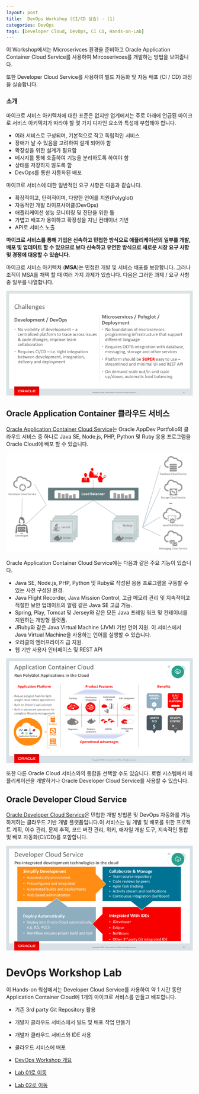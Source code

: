 ```yaml
---
layout: post
title:  DevOps Workshop (CI/CD 실습) - (1)
categories: DevOps
tags: [Developer Cloud, DevOps, CI CD, Hands-on-Lab]
---
```


이 Workshop에서는 Microserivces 환경을 준비하고 Oracle Application Container Cloud Service를 사용하여 Mircoserivces를 개발하는 방법을 보여줍니다. 

또한 Developer Cloud Service를 사용하여 빌드 자동화 및 자동 배포 (CI / CD) 과정을 실습합니다.

### 소개

마이크로 서비스 아키텍처에 대한 표준은 없지만 업계에서는 주로 아래에 언급된 마이크로 서비스 아키텍처가 따라야 할 몇 가지 디자인 요소와 특성에 부합해야 합니다. 

- 여러 서비스로 구성되며, 기본적으로 작고 독립적인 서비스
- 장애가 날 수 있음을 고려하여 설계 되어야 함
- 확장성을 위한 설계가 필요함
- 메시지를 통해 호출하여 기능을 분리하도록 하여야 함
- 상태를 저장하지 않도록 함
- DevOps를 통한 자동화된 배포

마이크로 서비스에 대한 일반적인 요구 사항은 다음과 같습니다. 

- 확장적이고, 탄력적이며, 다양한 언어를 지원(Polyglot) 
- 자동적인 개발 라이프사이클(DevOps) 
- 애플리케이션 성능 모니터링 및 진단을 위한 툴 
- 가볍고 배포가 용이하고 확장성을 지닌 컨테이너 기반
- API로 서비스 노출 

**마이크로 서비스를 통해 기업은 신속하고 민첩한 방식으로 애플리케이션의 일부를 개발, 배포 및 업데이트 할 수 있으므로 보다 신속하고 유연한 방식으로 새로운 시장 요구 사항 및 경쟁에 대응할 수 있습니다.**

마이크로 서비스 아키텍처 (**MSA**)는 민첩한 개발 및 서비스 배포를 보장합니다. 그러나 조직이 MSA를 채택 할 때 여러 가지 과제가 있습니다. 다음은 그러한 과제 / 요구 사항 중 일부를 나열합니다. 

![](/assets/images/devops/000.challenges.png)


## Oracle Application Container 클라우드 서비스


[Oracle Application Container Cloud Service](https://cloud.oracle.com/en_US/application-container-cloud)는 Oracle AppDev Portfolio의 클라우드 서비스 중 하나로 Java SE, Node.js, PHP, Python 및 Ruby 응용 프로그램을 Oracle Cloud에 배포 할 수 있습니다. 

![](/assets/images/devops/000.architecture.png)


Oracle Application Container Cloud Service에는 다음과 같은 주요 기능이 있습니다. 

- Java SE, Node.js, PHP, Python 및 Ruby로 작성된 응용 프로그램을 구동할 수 있는 사전 구성된 환경. 
- Java Flight Recorder, Java Mission Control, 고급 메모리 관리 및 지속적이고 적절한 보안 업데이트의 알림 같은 Java SE 고급 기능. 
- Spring, Play, Tomcat 및 Jersey와 같은 모든 Java 프레임 워크 및 컨테이너를 지원하는 개방형 플랫폼. 
- JRuby와 같은 Java Virtual Machine (JVM) 기반 언어 지원. 이 서비스에서 Java Virtual Machine을 사용하는 언어를 실행할 수 있습니다. 
- 오라클의 엔터프라이즈 급 지원. 
- 웹 기반 사용자 인터페이스 및 REST API 

![](/assets/images/devops/000.accs.png)


또한 다른 Oracle Cloud 서비스와의 통합을 선택할 수도 있습니다. 로컬 시스템에서 애플리케이션을 개발하거나 Oracle Developer Cloud Service를 사용할 수 있습니다. 

## Oracle Developer Cloud Service

[Oracle Developer Cloud Service](https://cloud.oracle.com/en_US/application-container-cloud)은 민첩한 개발 방법론 및 DevOps 자동화를 가능하게하는 클라우드 기반 개발 플랫폼입니다.이 서비스는 팀 개발 및 배포를 위한  프로젝트 계획, 이슈 관리, 문제 추적, 코드 버전 관리, 위키, 애자일 개발 도구, 지속적인 통합 및 배포 자동화(CI/CD)를 포함합니다. 

![](/assets/images/devops/000.devcs.png)

# DevOps Workshop Lab 
이 Hands-on 웍샵에서는 Developer Cloud Service를 사용하여 약 1 시간 동안 Application Container Cloud에 1개의 마이크로 서비스를 만들고 배포합니다.

- 기존 3rd party Git Repository 활용 
- 개발자 클라우드 서비스에서 빌드 및 배포 작업 만들기 
- 개발자 클라우드 서비스와 IDE 사용  
- 클라우드 서비스에 배포 

- [DevOps Workshop 개요](./DevOpsWorkshop_1.html)
- [Lab 01로 이동](./DevOpsWorkshop_2.html)
- [Lab 02로 이동](./DevOpsWorkshop_3.html)
